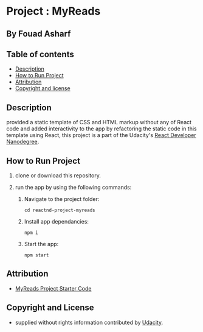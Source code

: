 # Project : MyReads
## By  Fouad Asharf

## Table of contents
- [Description](#description)
- [How to Run Project](#how-to-run-project)
- [Attribution](#attribution)
- [Copyright and license](#copyright-and-license)


## Description
provided a static template of CSS and HTML markup without any of React code and added interactivity to the app by refactoring the static code in this template using React, this project is a part of the Udacity's [React Developer
Nanodegree](https://www.udacity.com/course/react-nanodegree--nd019).


## How to Run Project
1. clone or download this repository.
      
2. run the app by using the following commands:
      1. Navigate to the project folder:
          ```
          cd reactnd-project-myreads
          ```
      2. Install app dependancies:
          ```
          npm i
          ```
      3. Start the app:
          ```
          npm start
          ```
      

## Attribution
* [MyReads Project Starter Code](https://github.com/udacity/reactnd-project-myreads-starter)


## Copyright and License
- supplied without rights information contributed by [Udacity](http://www.udacity.com).

